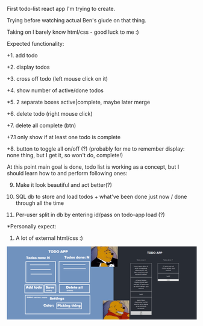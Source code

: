 First todo-list react app I'm trying to create.

Trying before watching actual Ben's giude on that thing.

Taking on I barely know html/css - good luck to me :)


Expected functionality:

+1. add todo

+2. display todos

+3. cross off todo (left mouse click on it)

+4. show number of active/done todos

*5. 2 separate boxes active|complete, maybe later merge

+6. delete todo (right mouse click)

+7. delete all complete (btn)

+7.1 only show if at least one todo is complete

+8. button to toggle all on/off (?) 
(probably for me to remember display: none thing, but I get it, so won't do, complete!)


At this point main goal is done, todo list is working as a concept, but I should learn how to and perform following ones:


9. Make it look beautiful and act better(?)

10. SQL db to store and load todos + what've been done just now / done through all the time

11. Per-user split in db by entering id/pass on todo-app load (?)

*Personally expect:


1. A lot of external html/css :)



![expected/result](https://github.com/SanariSan/react-todo/blob/master-copy/expected_result_meme.png?raw=true)